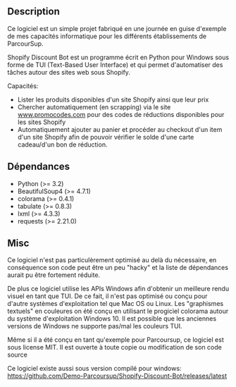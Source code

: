 Description
-----------
Ce logiciel est un simple projet fabriqué en une journée en guise d'exemple de mes capacités informatique pour les différents établissements de ParcourSup.

Shopify Discount Bot est un programme écrit en Python pour Windows sous forme de TUI (Text-Based User Interface) et qui permet d'automatiser des tâches autour des sites web sous Shopify. 

Capacités:
- Lister les produits disponibles d'un site Shopify ainsi que leur prix
- Chercher automatiquement (en scrapping) via le site www.promocodes.com pour des codes de réductions disponibles pour les sites Shopify
- Automatiquement ajouter au panier et procéder au checkout d'un item d'un site Shopify afin de pouvoir vérifier le solde d'une carte cadeau/d'un bon de réduction.

Dépendances
-----------
- Python (>= 3.2)
- BeautifulSoup4 (>= 4.7.1)
- colorama (>= 0.4.1)
- tabulate (>= 0.8.3)
- lxml (>= 4.3.3)
- requests (>= 2.21.0)

Misc
----
Ce logiciel n'est pas particulèrement optimisé au delà du nécessaire, en conséquence son code peut être un peu "hacky" et la liste de dépendances aurait pu être fortement réduite.

De plus ce logiciel utilise les APIs Windows afin d'obtenir un meilleure rendu visuel en tant que TUI. De ce fait, il n'est pas optimisé ou conçu pour d'autre systèmes d'exploitation tel que Mac OS ou Linux. Les "graphismes textuels" en couleures on été conçu en utilisant le progiciel colorama autour du système d'exploitation Windows 10. Il est possible que les anciennes versions de Windows ne supporte pas/mal les couleurs TUI.

Même si il a été conçu en tant qu'exemple pour Parcoursup, ce logiciel est sous license MIT. Il est ouverte à toute copie ou modification de son code source

Ce logiciel existe aussi sous version compilé pour windows: https://github.com/Demo-Parcoursup/Shopify-Discount-Bot/releases/latest

